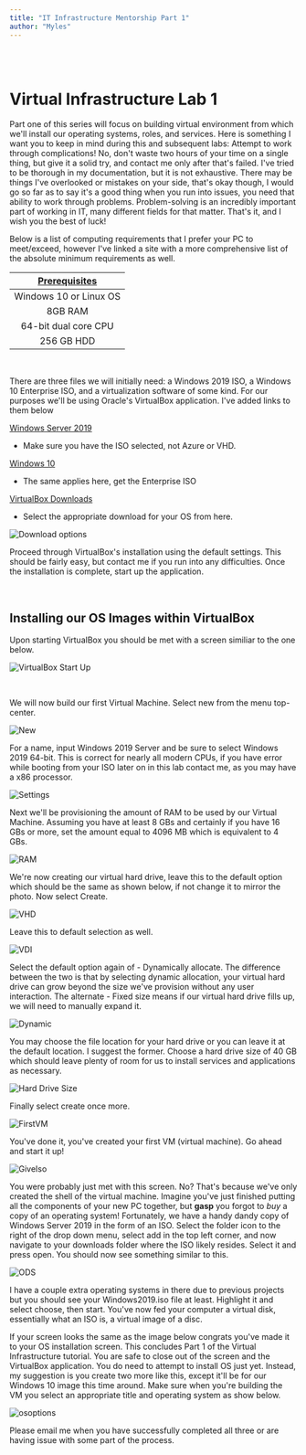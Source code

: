 ```yaml
---
title: "IT Infrastructure Mentorship Part 1"
author: "Myles"
---
```


<br>

<br>

# Virtual Infrastructure Lab 1 

Part one of this series will focus on building virtual environment from which we'll install our operating systems, roles, and services. Here is something I want you to keep in mind during this and subsequent labs: Attempt to work through complications! No, don't waste two hours of your time on a single thing, but give it a solid try, and contact me only after that's failed. I've tried to be thorough in my documentation, but it is not exhaustive. There may be things I've overlooked or mistakes on your side, that's okay though, I would go so far as to say it's a good thing when you run into issues, you need that ability to work through problems. Problem-solving is an incredibly important part of working in IT,  many different fields for that matter. That's it, and I wish you the best of luck!

Below is a list of computing requirements that I prefer your PC to meet/exceed, however I've linked a site with a more comprehensive list of the absolute minimum requirements as well.

| [**Prerequisites**](https://www.techrepublic.com/article/virtualbox-everything-the-pros-need-to-know/#:~:text=Minimum%20system%20requirements%20are%3A,start%20at%2010%20GB%20each.) |
| :---:    |
| Windows 10 or Linux OS |
| 8GB RAM |
| 64-bit dual core CPU |
| 256 GB HDD |

<br>

There are three files we will initially need: a Windows 2019 ISO, a Windows 10 Enterprise ISO, and a virtualization software of some kind. For our purposes we'll be using Oracle's VirtualBox application. I've added links to them below
<br> 

[Windows Server 2019](https://www.microsoft.com/en-US/evalcenter/evaluate-windows-server-2019?filetype=ISO)
- Make sure you have the ISO selected, not Azure or VHD.

[Windows 10](https://www.microsoft.com/en-us/evalcenter/evaluate-windows-10-enterprise)
- The same applies here, get the Enterprise ISO

 [VirtualBox Downloads](https://www.virtualbox.org/wiki/Downloads)
 - Select the appropriate download for your OS from here.

![Download options](\assets\images\class_p1\Vboxdownload.PNG)


Proceed through VirtualBox's installation using the default settings. This should be fairly easy, but contact me if you run into any difficulties. Once the installation is complete, start up the application. 

<br>

## Installing our OS Images within VirtualBox

Upon starting VirtualBox you should be met with a screen similiar to the one below.

![VirtualBox Start Up](\assets\images\class_p1\VboxStart.PNG)

<br>

We will now build our first Virtual Machine. Select new from the menu top-center.

![New](\assets\images\class_p1\Vboxnew.PNG)

For a name, input Windows 2019 Server and be sure to select Windows 2019 64-bit. This is correct for nearly all modern CPUs, if you have error while booting from your ISO later on in this lab contact me, as you may have a x86 processor.

![Settings](\assets\images\class_p1\2016server.PNG)

Next we'll be provisioning the amount of RAM to be used by our Virtual Machine. Assuming you have at least 8 GBs and certainly if you have 16 GBs or more, set the amount equal to 4096 MB which is equivalent to 4 GBs.

![RAM](\assets\images\class_p1\VboxRAM.PNG)

We're now creating our virtual hard drive, leave this to the default option which should be the same as shown below, if not change it to mirror the photo. Now select Create.

![VHD](\assets\images\class_p1\VboxVHD.PNG)

Leave this to default selection as well.

![VDI](\assets\images\class_p1\VboxVDI.PNG)

Select the default option again of - Dynamically allocate. The difference between the two is that by selecting dynamic allocation, your virtual hard drive can grow beyond the size we've provision without any user interaction. The alternate - Fixed size means if our virtual hard drive fills up, we will need to manually expand it.

![Dynamic](\assets\images\class_p1\VboxDynamic.PNG)

You may choose the file location for your hard drive or you can leave it at the default location. I suggest the former. Choose a hard drive size of 40 GB which should leave plenty of room for us to install services and applications as necessary.

![Hard Drive Size](\assets\images\class_p1\VboxDriveSize.PNG)

Finally select create once more.

![FirstVM](\assets\images\class_p1\VboxFirstVM.PNG)

You've done it, you've created your first VM (virtual machine). Go ahead and start it up!

![GiveIso](\assets\images\class_p1\GiveMeIso.PNG)

You were probably just met with this screen. No? That's because we've only created the shell of the virtual machine. Imagine you've just finished putting all the components of your new PC together, but **gasp** you forgot to *buy* a copy of an operating system! Fortunately, we have a handy dandy copy of Windows Server 2019 in the form of an ISO. Select the folder icon to the right of the drop down menu, select add in the top left corner, and now navigate to your downloads folder where the ISO likely resides. Select it and press open. You should now see something similar to this.

![ODS](\assets\images\class_p1\VbocODS.PNG)

I have a couple extra operating systems in there due to previous projects but you should see your Windows2019.iso file at least. Highlight it and select choose, then start. You've now fed your computer a virtual disk, essentially what an ISO is, a virtual image of a disc.

If your screen looks the same as the image below congrats you've made it to your OS installation screen. This concludes Part 1 of the Virtual Infrastructure tutorial. You are safe to close out of the screen and the VirtualBox application. You do need to attempt to install OS just yet. Instead, my suggestion is you create two more like this, except it'll be for our Windows 10 image this time around. Make sure when you're building the VM you select an appropriate title and operating system as show below.

![osoptions](\assets\images\class_p1\osoptions.png)


Please email me when you have successfully completed all three or are having issue with some part of the process.

<br>
<br>












